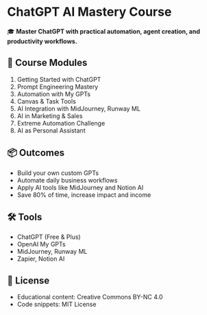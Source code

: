 # ChatGPT AI Mastery Course

🎓 **Master ChatGPT with practical automation, agent creation, and productivity workflows.**

## 🧩 Course Modules
1. Getting Started with ChatGPT
2. Prompt Engineering Mastery
3. Automation with My GPTs
4. Canvas & Task Tools
5. AI Integration with MidJourney, Runway ML
6. AI in Marketing & Sales
7. Extreme Automation Challenge
8. AI as Personal Assistant

## 📦 Outcomes
- Build your own custom GPTs
- Automate daily business workflows
- Apply AI tools like MidJourney and Notion AI
- Save 80% of time, increase impact and income

## 🛠 Tools
- ChatGPT (Free & Plus)
- OpenAI My GPTs
- MidJourney, Runway ML
- Zapier, Notion AI

## 📜 License
- Educational content: Creative Commons BY-NC 4.0
- Code snippets: MIT License

